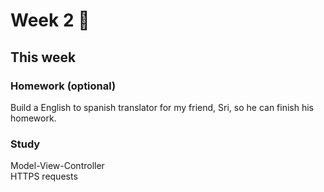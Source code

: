 # Week 2 🐅

## This week

### Homework (optional)
Build a English to spanish translator for my friend, Sri, so he can finish his homework.

### Study
Model-View-Controller
<br>
HTTPS requests

